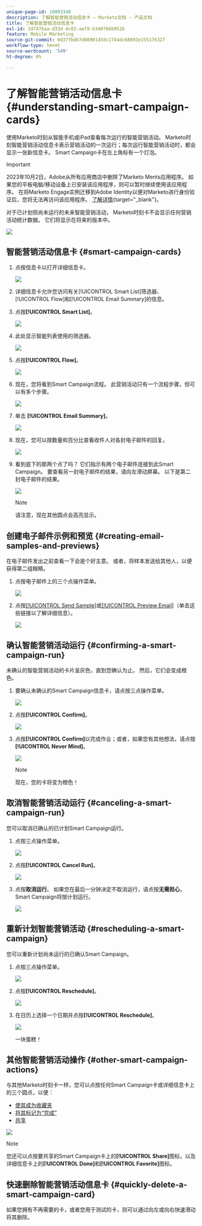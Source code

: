 ```yaml
---
unique-page-id: 10093348
description: 了解智能营销活动信息卡 — Marketo文档 — 产品文档
title: 了解智能营销活动信息卡
exl-id: 2d7476aa-d33d-4c82-aef8-b340766b9526
feature: Mobile Marketing
source-git-commit: 0d37fbdb7d08901458c1744dc68893e155176327
workflow-type: tm+mt
source-wordcount: '549'
ht-degree: 0%

---
```


# 了解智能营销活动信息卡 {#understanding-smart-campaign-cards}

使用Marketo时刻从智能手机或iPad查看每次运行的智能营销活动。 Marketo时刻智能营销活动信息卡表示营销活动的一次运行；每次运行智能营销活动时，都会显示一张新信息卡。 Smart Campaign卡在左上角标有一个灯泡。

>[!IMPORTANT]
>
>2023年10月2日，Adobe从所有应用商店中删除了Marketo Ments应用程序。 如果您的平板电脑/移动设备上已安装该应用程序，则可以暂时继续使用该应用程序。 在将Marketo Engage实例迁移到Adobe Identity以便对Marketo进行身份验证后，您将无法再访问该应用程序。 [了解详情](https://nation.marketo.com/t5/product-discussions/marketo-events-app-and-marketo-moments-app-end-of-life/m-p/340712/highlight/true#M193869){target="_blank"}。

对于已计划但尚未运行的未来智能营销活动， Marketo时刻卡不会显示任何营销活动统计数据。 它们将显示在将来的版本中。

![](assets/image2015-9-23-10-3a1-3a5.png)

## 智能营销活动信息卡 {#smart-campaign-cards}

1. 点按信息卡以打开详细信息卡。

   ![](assets/image2015-9-21-11-3a7-3a52.png)

1. 详细信息卡允许您访问有关[!UICONTROL Smart List]筛选器、[!UICONTROL Flow]和[!UICONTROL Email Summary]的信息。

1. 点按&#x200B;**[!UICONTROL Smart List]**。

   ![](assets/image2015-9-21-13-3a31-3a49.png)

1. 此处显示智能列表使用的筛选器。

   ![](assets/image2015-9-21-13-3a35-3a29.png)

1. 点按&#x200B;**[!UICONTROL Flow]**。

   ![](assets/image2015-9-21-13-3a37-3a20.png)

1. 现在，您将看到Smart Campaign流程。 此营销活动只有一个流程步骤，但可以有多个步骤。

   ![](assets/image2015-9-22-15-3a8-3a12.png)

1. 单击 **[!UICONTROL Email Summary]**。

   ![](assets/image2015-9-21-13-3a51-3a7.png)

1. 现在，您可以按数量和百分比查看收件人对各封电子邮件的回复。

   ![](assets/image2015-9-21-13-3a59-3a29.png)

1. 看到底下的那两个点了吗？ 它们指示有两个电子邮件连接到此Smart Campaign。 要查看另一封电子邮件的结果，请向左滑动屏幕。 以下是第二封电子邮件的结果。

   ![](assets/image2015-9-21-14-3a4-3a51.png)

   >[!NOTE]
   >
   >请注意，现在其他圆点会高亮显示。

## 创建电子邮件示例和预览 {#creating-email-samples-and-previews}

在电子邮件发出之前查看一下会是个好主意。 或者，将样本发送给其他人，以便获得第二组眼睛。

1. 点按电子邮件上的三个点操作菜单。

   ![](assets/image2015-9-22-14-3a54-3a12.png)

1. 点按[[!UICONTROL Send Sample]](/help/marketo/product-docs/core-marketo-concepts/mobile-apps/marketo-moments/working-with-moments/sending-a-sample.md)或[[!UICONTROL Preview Email]](/help/marketo/product-docs/core-marketo-concepts/mobile-apps/marketo-moments/working-with-moments/previewing-an-email.md)（单击这些链接以了解详细信息）。

   ![](assets/image2015-9-22-14-3a52-3a11.png)

## 确认智能营销活动运行 {#confirming-a-smart-campaign-run}

未确认的智能营销活动的卡片呈灰色，直到您确认为止。 然后，它们会变成橙色。

1. 要确认未确认的Smart Campaign信息卡，请点按三点操作菜单。

   ![](assets/image2015-9-23-10-3a43-3a23.png)

1. 点按&#x200B;**[!UICONTROL Confirm]**。

   ![](assets/image2015-9-23-10-3a45-3a51.png)

1. 点按&#x200B;**[!UICONTROL Confirm]**&#x200B;以完成作业；或者，如果您有其他想法，请点按&#x200B;**[!UICONTROL Never Mind]**。

   ![](assets/image2015-9-23-10-3a47-3a28.png)

   >[!NOTE]
   >
   >现在，您的卡将变为橙色！

## 取消智能营销活动运行 {#canceling-a-smart-campaign-run}

您可以取消已确认的已计划Smart Campaign运行。

1. 点按三点操作菜单。

   ![](assets/image2015-9-22-14-3a34-3a14.png)

1. 点按&#x200B;**[!UICONTROL Cancel Run]**。

   ![](assets/image2015-9-22-14-3a35-3a33.png)

1. 点按&#x200B;**取消运行**。 如果您在最后一分钟决定不取消运行，请点按&#x200B;**无需担心**，Smart Campaign将按计划运行。

   ![](assets/image2015-9-22-14-3a41-3a26.png)

## 重新计划智能营销活动 {#rescheduling-a-smart-campaign}

您可以重新计划尚未运行的已确认Smart Campaign。

1. 点按三点操作菜单。

   ![](assets/image2015-9-22-14-3a11-3a25.png)

1. 点按&#x200B;**[!UICONTROL Reschedule]**。

   ![](assets/image2015-9-22-14-3a13-3a25.png)

1. 在日历上选择一个日期并点按&#x200B;**[!UICONTROL Reschedule]**。

   ![](assets/image2015-9-22-14-3a16-3a56.png)

   一块蛋糕！

## 其他智能营销活动操作 {#other-smart-campaign-actions}

与其他Marketo时刻卡一样，您可以点按任何Smart Campaign卡或详细信息卡上的三个圆点，以便：

* [使其成为收藏夹](/help/marketo/product-docs/core-marketo-concepts/mobile-apps/marketo-moments/working-with-moments/creating-a-favorite.md)
* [将其标记为“完成”](/help/marketo/product-docs/core-marketo-concepts/mobile-apps/marketo-moments/working-with-moments/marking-it-done.md)
* [共享](/help/marketo/product-docs/core-marketo-concepts/mobile-apps/marketo-moments/working-with-moments/sharing-a-moment.md)

![](assets/image2015-9-21-14-3a38-3a19.png)

>[!NOTE]
>
>您还可以点按要共享的Smart Campaign卡上的&#x200B;**[!UICONTROL Share]**&#x200B;图标，以及详细信息卡上的&#x200B;**[!UICONTROL Done]**&#x200B;和&#x200B;**[!UICONTROL Favorite]**&#x200B;图标。

## 快速删除智能营销活动信息卡 {#quickly-delete-a-smart-campaign-card}

如果您拥有不再需要的卡，或者您用于测试的卡，则可以通过向左或向右快速滑动将其删除。
